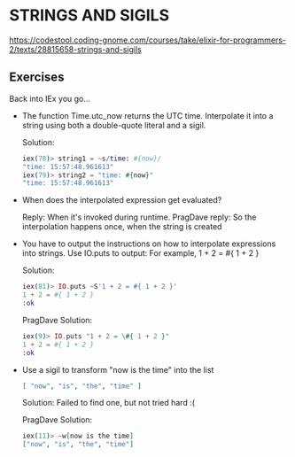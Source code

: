 # STRINGS AND SIGILS

https://codestool.coding-gnome.com/courses/take/elixir-for-programmers-2/texts/28815658-strings-and-sigils

## Exercises


Back into IEx you go…

* The function Time.utc_now returns the UTC time. Interpolate it into a string using both a double-quote literal and a sigil.

    Solution:

    ```elixir
    iex(78)> string1 = ~s/time: #{now}/
    "time: 15:57:48.961613"
    iex(79)> string2 = "time: #{now}"
    "time: 15:57:48.961613"
    ```

* When does the interpolated expression get evaluated?

    Reply: When it's invoked during runtime.
    PragDave reply: So the interpolation happens once, when the string is created

* You have to output the instructions on how to interpolate expressions into strings. Use IO.puts to output:
    For example, 1 + 2 = #{ 1 + 2 }

    Solution:

    ```elixir
    iex(81)> IO.puts ~S'1 + 2 = #{ 1 + 2 }'
    1 + 2 = #{ 1 + 2 }
    :ok
    ```

    PragDave Solution:

    ```elixir
    iex(9)> IO.puts "1 + 2 = \#{ 1 + 2 }"
    1 + 2 = #{ 1 + 2 }
    :ok
    ```

* Use a sigil to transform "now is the time" into the list

    ```elixir
    [ "now", "is", "the", "time" ]
    ```

    Solution: Failed to find one, but not tried hard :(

    PragDave Solution:

    ```elixir
    iex(11)> ~w[now is the time]
    ["now", "is", "the", "time"]
    ```
